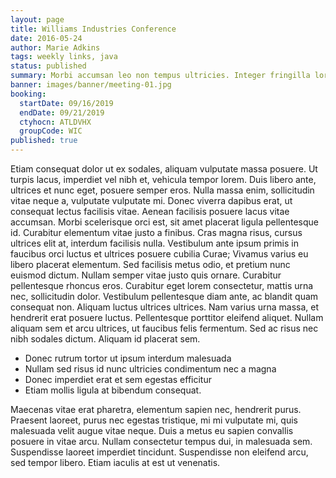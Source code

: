 ```yaml
---
layout: page
title: Williams Industries Conference
date: 2016-05-24
author: Marie Adkins
tags: weekly links, java
status: published
summary: Morbi accumsan leo non tempus ultricies. Integer fringilla lorem porta.
banner: images/banner/meeting-01.jpg
booking:
  startDate: 09/16/2019
  endDate: 09/21/2019
  ctyhocn: ATLDVHX
  groupCode: WIC
published: true
---
```

Etiam consequat dolor ut ex sodales, aliquam vulputate massa posuere. Ut turpis lacus, imperdiet vel nibh et, vehicula tempor lorem. Duis libero ante, ultrices et nunc eget, posuere semper eros. Nulla massa enim, sollicitudin vitae neque a, vulputate vulputate mi. Donec viverra dapibus erat, ut consequat lectus facilisis vitae. Aenean facilisis posuere lacus vitae accumsan. Morbi scelerisque orci est, sit amet placerat ligula pellentesque id.
Curabitur elementum vitae justo a finibus. Cras magna risus, cursus ultrices elit at, interdum facilisis nulla. Vestibulum ante ipsum primis in faucibus orci luctus et ultrices posuere cubilia Curae; Vivamus varius eu libero placerat elementum. Sed facilisis metus odio, et pretium nunc euismod dictum. Nullam semper vitae justo quis ornare. Curabitur pellentesque rhoncus eros. Curabitur eget lorem consectetur, mattis urna nec, sollicitudin dolor. Vestibulum pellentesque diam ante, ac blandit quam consequat non. Aliquam luctus ultrices ultrices. Nam varius urna massa, et hendrerit erat posuere luctus. Pellentesque porttitor eleifend aliquet. Nullam aliquam sem et arcu ultrices, ut faucibus felis fermentum. Sed ac risus nec nibh sodales dictum. Aliquam id placerat sem.

* Donec rutrum tortor ut ipsum interdum malesuada
* Nullam sed risus id nunc ultricies condimentum nec a magna
* Donec imperdiet erat et sem egestas efficitur
* Etiam mollis ligula at bibendum consequat.

Maecenas vitae erat pharetra, elementum sapien nec, hendrerit purus. Praesent laoreet, purus nec egestas tristique, mi mi vulputate mi, quis malesuada velit augue vitae neque. Duis a metus eu sapien convallis posuere in vitae arcu. Nullam consectetur tempus dui, in malesuada sem. Suspendisse laoreet imperdiet tincidunt. Suspendisse non eleifend arcu, sed tempor libero. Etiam iaculis at est ut venenatis.
